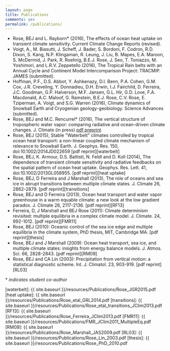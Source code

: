 ```yaml
---
layout: page
title: Publications
comments: yes
permalink: /publications/
---
```


- Rose, BEJ and L. Rayborn* (2016), The effects of ocean heat uptake on transient climate sensitivity. Current Climate Change Reports (revised).
- Voigt, A., M. Biasutti, J. Scheff, J. Bader, S. Bordoni, F. Codron, R.D. Dixon, S. Kang, N.P. Klingaman, R. Leung, J. Liu, B. Mapes, E.A. Maroon, S. McDermid, J. Park, R. Roehrig, B.E.J. Rose, J. Seo, T. Toniazzo, M. Yoshimori, and L.R.V. Zeppetello (2016), The Tropical Rain belts with an Annual Cycle and Continent Model Intercomparison Project: TRACMIP. JAMES (submitted).
- Hoffman, P.F., D.S. Abbot, Y. Ashkenazy, D.I. Benn, P.A. Cohen, G.M. Cox, J.R. Creveling, Y. Donnadieu, D.H. Erwin, I.J. Fairchild, D. Ferreira, J.C. Goodman, G.P. Halverson, M.F. Jansen, G.L. Hir, G.D. Love, F.A. Macdonald, A.C. Maloof, G. Ramstein, B.E.J. Rose, C.V. Rose, E. Tziperman, A. Voigt, and S.G. Warren (2016), Climate dynamics of Snowball Earth and Cryogenian geology-geobiology. Science Advances (submitted).
- Rose, BEJ and M.C. Rencurrel* (2016), The vertical structure of tropospheric water vapor: comparing radiative and ocean-driven climate changes. J. Climate (in press) [pdf preprint][water vapor]
- Rose, BEJ (2015), Stable "Waterbelt" climates controlled by tropical ocean heat transport: a non-linear coupled climate mechanism of relevance to Snowball Earth. J. Geophys. Res. 150, doi:10.1002/2014JD022659 [pdf reprint][waterbelt]
- Rose, BEJ, K. Armour, D.S. Battisti, N. Feldl and D. Koll (2014), The dependence of transient climate sensitivity and radiative feedbacks on the spatial pattern of ocean heat uptake. Geophys. Res. Lett. 41, doi:10.1002/2013GL058955. [pdf reprint][heat uptake]
- Rose, BEJ, D Ferreira and J Marshall (2013), The role of oceans and sea ice in abrupt transitions between multiple climate states.  J. Climate 26, 2862-2879. [pdf reprint][transitions]
- Rose, BEJ and D Ferreira (2013), Ocean heat transport and water vapor greenhouse in a warm equable climate: a new look at the low gradient paradox.  J. Climate 26, 2117-2136. [pdf reprint][RF13]
- Ferreira, D, J Marshall and BEJ Rose (2011): Climate determinism revisited: multiple equilibria in a complex climate model.  J. Climate. 24, 992-1012. [pdf reprint][FMR11]
- Rose, BEJ (2010): Oceanic control of the sea ice edge and multiple equilibria in the climate system, PhD thesis, MIT, Cambridge MA. [pdf reprint][thesis]
- Rose, BEJ and J Marshall (2009): Ocean heat transport, sea ice, and multiple climate states: insights from energy balance models.  J. Atmos. Sci. 66, 2828-2843. [pdf reprint][RM09]
- Rose, BEJ and CA Lin (2003): Precipitation from vertical motion: a statistical diagnostic scheme.  Int. J. Climatol. 23, 903-919. [pdf reprint][RL03]

\* *indicates student co-author*

[water vapor]: http://www.atmos.albany.edu/facstaff/brose/resources/Publications/Rose_Rencurrel_JClim2016_preprint.pdf
[waterbelt]: {{ site.baseurl }}/resources/Publications/Rose_JGR2015.pdf
[heat uptake]: {{ site.baseurl }}/resources/Publications/Rose_etal_GRL2014.pdf
[transitions]: {{ site.baseurl }}/resources/Publications/Rose_etal_transitions_JClim2013.pdf
[RF13]: {{ site.baseurl }}/resources/Publications/Rose_Ferreira_JClim2013.pdf
[FMR11]: {{ site.baseurl }}/resources/Publications/FMR_JClim2011_MultipleEq.pdf
[RM09]: {{ site.baseurl }}/resources/Publications/Rose_Marshall_JAS2009.pdf
[RL03]: {{ site.baseurl }}/resources/Publications/Rose_Lin_2003.pdf
[thesis]: {{ site.baseurl }}/resources/Publications/Rose_PhD_2010.pdf
